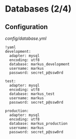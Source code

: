 Databases (2/4)
================

Configuration
--------------------------

    
*config/database.yml*


    !yaml
    development:
      adapter: mysql
      encoding: utf8
      database: markus_development
      username: markus
      password: secret_p@ssw0rd

    test:
      adapter: mysql
      encoding: utf8
      database: markus_test
      username: markus
      password: secret_p@ssw0rd
    
    production:
      adapter: mysql
      encoding: utf8
      database: markus_production
      username: markus
      password: secret_p@ssw0rd
